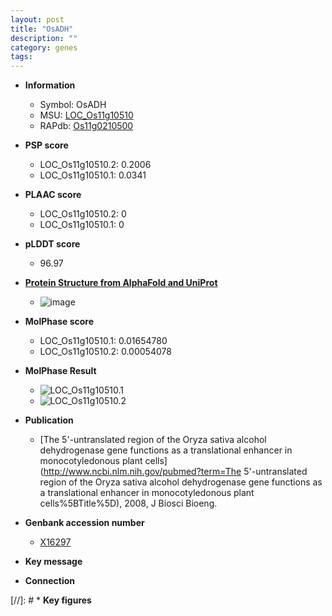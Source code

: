 ```yaml
---
layout: post
title: "OsADH"
description: ""
category: genes
tags: 
---
```


* **Information**  
    + Symbol: OsADH  
    + MSU: [LOC_Os11g10510](http://rice.plantbiology.msu.edu/cgi-bin/ORF_infopage.cgi?orf=LOC_Os11g10510)  
    + RAPdb: [Os11g0210500](http://rapdb.dna.affrc.go.jp/viewer/gbrowse_details/irgsp1?name=Os11g0210500)  

* **PSP score**  
    + LOC_Os11g10510.2: 0.2006 
    + LOC_Os11g10510.1: 0.0341 

* **PLAAC score**  
    + LOC_Os11g10510.2: 0 
    + LOC_Os11g10510.1: 0 

* **pLDDT score**
    + 96.97

* **[Protein Structure from AlphaFold and UniProt](https://www.uniprot.org/uniprotkb/Q0ITW7/entry#structure)**
    + ![image](https://ricepsp.github.io/images/Q0/AF-Q0ITW7-F1.png)

* **MolPhase score**
    + LOC_Os11g10510.1: 0.01654780
    + LOC_Os11g10510.2: 0.00054078

* **MolPhase Result**
    + ![LOC_Os11g10510.1](https://304243504.github.io/Pictures/LOC_Os11g/LOC_Os11g10510.1.png)
    + ![LOC_Os11g10510.2](https://304243504.github.io/Pictures/LOC_Os11g/LOC_Os11g10510.2.png)

* **Publication**  
    + [The 5'-untranslated region of the Oryza sativa alcohol dehydrogenase gene functions as a translational enhancer in monocotyledonous plant cells](http://www.ncbi.nlm.nih.gov/pubmed?term=The 5'-untranslated region of the Oryza sativa alcohol dehydrogenase gene functions as a translational enhancer in monocotyledonous plant cells%5BTitle%5D), 2008, J Biosci Bioeng.

* **Genbank accession number**  
    + [X16297](http://www.ncbi.nlm.nih.gov/nuccore/X16297)

* **Key message**  

* **Connection**  

[//]: # * **Key figures**  


